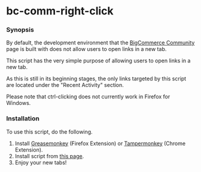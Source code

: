 # bc-comm-right-click

<h3>Synopsis</h3>
<p>By default, the development environment that the <a href="https://forum.bigcommerce.com">BigCommerce Community</a> page is built with does not allow users to open links in a new tab.</p>
<p>This script has the very simple purpose of allowing users to open links in a new tab.</p>
<p>As this is still in its beginning stages, the only links targeted by this script are located under the "Recent Activity" section.</p>
<p>Please note that ctrl-clicking does not currently work in Firefox for Windows.</p>
<h3>Installation</h3>
<p>To use this script, do the following.</p>
<ol>
<li>Install <a href="http://www.greasespot.net/">Greasemonkey</a> (Firefox Extension) or <a href="http://tampermonkey.net/">Tampermonkey</a> (Chrome Extension).</li>
<li>Install script from <a href="https://greasyfork.org/en/scripts/20808-bc-recent-activity-links-open-in-new-tab">this page</a>.</li>
<li>Enjoy your new tabs!</li>
</ol>
